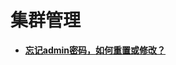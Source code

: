 # 集群管理<a name="ZH-CN_TOPIC_0168546838"></a>

-   **[忘记admin密码，如何重置或修改？](忘记admin密码-如何重置或修改.md)**  


